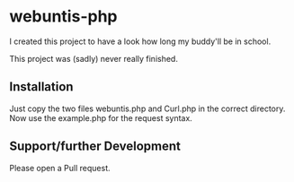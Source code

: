# webuntis-php
I created this project to have a look how long my buddy'll be in school.

This project was (sadly) never really finished.

## Installation
Just copy the two files webuntis.php and Curl.php in the correct directory.
Now use the example.php for the request syntax.

## Support/further Development
Please open a Pull request.
